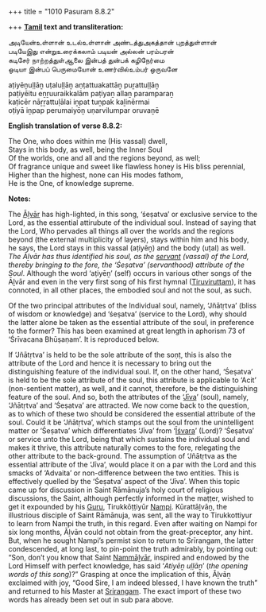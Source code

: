 +++
title = "1010 Pasuram 8.8.2"

+++
**[Tamil](/definition/tamil#history "show Tamil definitions") text and transliteration:**

அடியேன்உள்ளான் உடல்உள்ளான் அண்டத்துஅகத்தான் புறத்துள்ளான்  
படியேஇது என்றுஉரைக்கலாம் படியன் அல்லன் பரம்பரன்  
கடிசேர் நாற்றத்துள்ஆலை இன்பத் துன்பக் கழிநேர்மை  
ஒடியா இன்பப் பெருமையோன் உணர்வில்உம்பர் ஒருவனே

aṭiyēṉuḷḷāṉ uṭaluḷḷāṉ aṇṭattuakattāṉ puṟattuḷḷāṉ  
paṭiyēitu eṉṟuuraikkalām paṭiyaṉ allaṉ paramparaṉ  
kaṭicēr nāṟṟattuḷālai iṉpat tuṉpak kaḻinērmai  
oṭiyā iṉpap perumaiyōṉ uṇarvilumpar oruvaṉē

**English translation of verse 8.8.2:**

The One, who does within me (His vassal) dwell,  
Stays in this body, as well, being the Inner Soul  
Of the worlds, one and all and the regions beyond, as well;  
Of fragrance unique and sweet like flawless honey is His bliss perennial,  
Higher than the highest, none can His modes fathom,  
He is the One, of knowledge supreme.

**Notes:**

The [Āḻvār](/definition/aḻvar#vaishnavism "show Āḻvār definitions") has high-lighted, in this song, ‘śeṣatva’ or exclusive service to the Lord, as the essential attirubute of the individual soul. Instead of saying that the Lord, Who pervades all things all over the worlds and the regions beyond (the external multiplicity of layers), stays within him and his body, he says, the Lord stays in this vassal (aṭiyēṉ) and the body (uṭal) as well. *The Āḻvār has thus identified his soul, as the [servant](/definition/servant#history "show servant definitions") (vassal) of the Lord, thereby bringing to the fore, the ‘Śeṣatva’ (servanthood) attribute of the Soul*. Although the word ‘aṭiyēṉ’ (self) occurs in various other songs of the Āḻvār and even in the very first song of his first hymnal ([Tiruviruttam](/definition/tiruviruttam#vaishnavism "show Tiruviruttam definitions")), it has connoted, in all other places, the embodied soul and not the soul, as such.

Of the two principal attributes of the Individual soul, namely, ‘Jñātṛtva’ (bliss of wisdom or knowledge) and ‘śeṣatva’ (service to the Lord), why should the latter alone be taken as the essential attribute of the soul, in preference to the former? This has been examined at great length in aphorism 73 of ‘Śrīvacana Bhūṣaṇam’. It is reproduced below.

If ‘Jñātṛtva’ is held to be the sole attribute of the soṇṭ, this is also the attribute of the Lord and hence it is necessary to bring out the distinguishing feature of the individual soul. If, on the other hand, ‘Śeṣatva’ is held to be the sole attribute of the soul, this attribute is applicable to ‘Acit’ (non-sentient matter), as well, and it cannot, therefore, be the distinguishing feature of the soul. And so, both the attributes of the ‘[Jīva](/definition/jiva#vaishnavism "show Jīva definitions")’ (soul), namely, ‘Jñātṛtva’ and ‘Śeṣatva’ are attracted. We now come back to the question, as to which of these two should be considered the essential attribute of the soul. Could it be ‘Jñātṛtva’, which stamps out the soul from the unintelligent matter or ‘Śeṣatva’ which differentiates ‘Jīva’ from ‘[Īśvara](/definition/ishvara#vaishnavism "show Īśvara definitions")’ (Lord)? ‘Śeṣatva’ or service unto the Lord, being that which sustains the individual soul and makes it thrive, this attribute naturally comes to the fore, relegating the other attribute to the back-ground. The assumption of ‘Jñātṛtva as the essential attribute of the ‘Jīva’, would place it on a par with the Lord and this smacks of ‘Advaita’ or non-difference between the two entities. This is effectively quelled by the ‘Śeṣatva’ aspect of the ‘Jīva’. When this topic came up for discussion in Saint Rāmānuja’s holy court of religious discussions, the Saint, although perfectly informed in the maṭṭer, wished to get it expounded by his [Guru](/definition/guru#vaishnavism "show Guru definitions"), Tirukkōṭṭiyūr [Nampi](/definition/nampi#history "show Nampi definitions"). Kūrattāḻvāṉ, the illustrious disciple of Saint Rāmānuja, was sent, all the way to Tirukkottiyur to learn from Nampi the truth, in this regard. Even after waiting on Nampi for six long months, Āḻvān could not obtain from the great-preceptor, any hint. But, when he sought Nampi’s permist sion to return to Srīrangam, the latter condescended, at long last, to pin-point the truth admirably, by pointing out: “Son, don’t you know that Saint [Nammāḻvār](/definition/nammalvar#vaishnavism "show Nammāḻvār definitions"), inspired and endowed by the Lord Himself with perfect knowledge, has said ‘*Atiyēṉ uḷḷāṉ*’ (*the opening words of this song*)?” Grasping at once the implication of this, Āḻvāṉ exclaimed with joy, “Good Sire, I am indeed blessed, I have known the truth” and returned to his Master at [Srirangam](/definition/shrirangam#vaishnavism "show Srirangam definitions"). The exact import of these two words has already been set out in sub para above.


